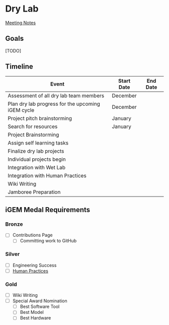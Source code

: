 # Dry Lab

[Meeting Notes](https://drive.google.com/drive/folders/1QzOAnP1XhyycN8l5DmcQIVxX-E-CWuap?usp=sharing)

## Goals
[TODO]

## Timeline

| Event                                             | Start Date | End Date |
| ------------------------------------------------- | ---------- | -------- |
| Assessment of all dry lab team members            | December   |          |
| Plan dry lab progress for the upcoming iGEM cycle | December   |          |
| Project pitch brainstorming                       | January    |          |
| Search for resources                              | January    |          |
| Project Brainstorming                             |            |          |
| Assign self learning tasks                        |            |          |
| Finalize dry lab projects                         |            |          |
| Individual projects begin                         |            |          |
| Integration with Wet Lab                          |            |          |
| Integration with Human Practices                  |            |          |
| Wiki Writing                                      |            |          |
| Jamboree Preparation                              |            |          |

## iGEM Medal Requirements

### Bronze

- [ ] Contributions Page
  - [ ] Committing work to GitHub

### Silver

- [ ] Engineering Success
- [ ] [Human Practices](../human-practices/index.md)

### Gold

- [ ] Wiki Writing
- [ ] Special Award Nomination
  - [ ] Best Software Tool
  - [ ] Best Model
  - [ ] Best Hardware
